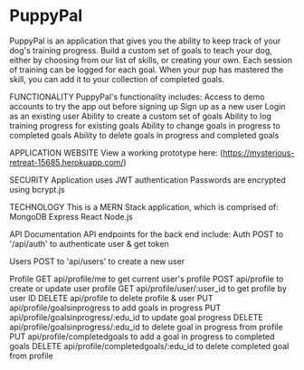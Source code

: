 # PuppyPal

PuppyPal is an application that gives you the ability to keep track of your dog's training progress. Build a custom set of goals to teach your dog, either by choosing from our list of skills, or creating your own. Each session of training can be logged for each goal. When your pup has mastered the skill, you can add it to your collection of completed goals.


FUNCTIONALITY
PuppyPal's functionality includes:
	Access to demo accounts to try the app out before signing up
	Sign up as a new user
	Login as an existing user
	Ability to create a custom set of goals
    Ability to log training progress for existing goals
	Ability to change goals in progress to completed goals
	Ability to delete goals in progress and completed goals

APPLICATION WEBSITE
View a working prototype here: (https://mysterious-retreat-15685.herokuapp.com/)


SECURITY
	Application uses JWT authentication
	Passwords are encrypted using bcrypt.js


TECHNOLOGY
This is a MERN Stack application, which is comprised of:
    MongoDB
    Express
    React
    Node.js

API Documentation
API endpoints for the back end include:
Auth
	POST to '/api/auth' to authenticate user & get token

Users
    POST to 'api/users' to create a new user

Profile
	GET api/profile/me to get current user's profile
    POST api/profile to create or update user profile
    GET api/profile/user/:user_id to get profile by user ID
    DELETE api/profile to delete profile & user
    PUT api/profile/goalsinprogress to add goals in progress
    PUT api/profile/goalsinprogress/:edu_id to update goal progress
    DELETE api/profile/goalsinprogress/:edu_id to delete goal in progress from profile
    PUT api/profile/completedgoals to add a goal in progress to completed goals
    DELETE api/profile/completedgoals/:edu_id to delete completed goal from profile